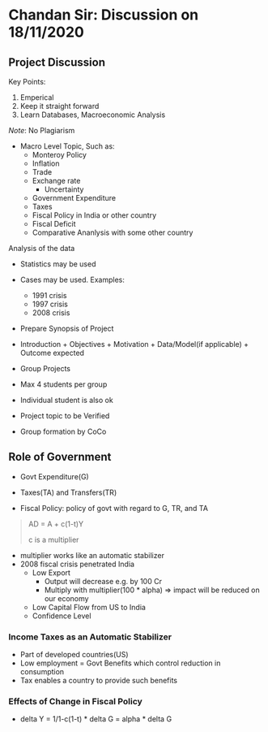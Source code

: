 # Chandan Sir: Discussion on 18/11/2020

## Project Discussion
Key Points:
1. Emperical
2. Keep it straight forward
3. Learn Databases, Macroeconomic Analysis

*Note*: No Plagiarism

- Macro Level Topic, Such as:
	- Monteroy Policy
	- Inflation
	- Trade
	- Exchange rate
		- Uncertainty
	- Government Expenditure
	- Taxes
	- Fiscal Policy in India or other country
	- Fiscal Deficit
	- Comparative Ananlysis with some other country

Analysis of the data
- Statistics may be used
- Cases may be used. Examples:
	- 1991 crisis
	- 1997 crisis
	- 2008 crisis

- Prepare Synopsis of Project
- Introduction + Objectives + Motivation + Data/Model(if applicable) + Outcome expected

- Group Projects
 - Max 4 students per group
 - Individual student is also ok
 - Project topic to be Verified
 - Group formation by CoCo

## Role of Government
- Govt Expenditure(G)
- Taxes(TA) and Transfers(TR)

- Fiscal Policy: policy of govt with regard to G, TR, and TA
> AD = A + c(1-t)Y
>
> c is a multiplier

- multiplier works like an automatic stabilizer
- 2008 fiscal crisis penetrated India
	- Low Export
		- Output will decrease e.g. by 100 Cr
		- Multiply with multiplier(100 * alpha) => impact will be reduced on our economy
	- Low Capital Flow from US to India
	- Confidence Level

### Income Taxes as an Automatic Stabilizer
- Part of developed countries(US)
- Low employment = Govt Benefits which control reduction in consumption
- Tax enables a country to provide such benefits

### Effects of Change in Fiscal Policy
- delta Y = 1/1-c(1-t) * delta G = alpha * delta G